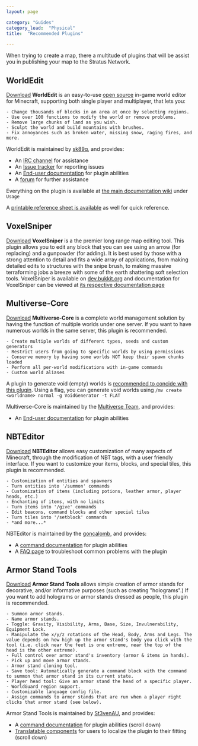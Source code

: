 ```yaml
---
layout: page

category: "Guides"
category_lead:  "Physical"
title:  "Recommended Plugins"

---
```


When trying to create a map, there a multitude of plugins that will be assist you in publishing your map to the Stratus Network.

WorldEdit
-
[<span class='label label-success'>Download</span>](https://dev.bukkit.org/projects/worldedit) **WorldEdit** is an easy-to-use [open source](http://wiki.sk89q.com/wiki/WorldEdit/Development) in-game world editor for Minecraft, supporting both single player and multiplayer, that lets you:

    - Change thousands of blocks in an area at once by selecting regions.
    - Use over 100 functions to modify the world or remove problems.
    - Remove large chunks of land as you wish.
    - Sculpt the world and build mountains with brushes.
    - Fix annoyances such as broken water, missing snow, raging fires, and more.
    
WorldEdit is maintained by [sk89q](https://github.com/sk89q), and provides:

- An [IRC channel](http://skq.me/irc/irc.esper.net/sk89q/) for assistance
- An [Issue tracker](http://youtrack.sk89q.com/issues/WORLDEDIT) for reporting issues
- An [End-user documentation](http://wiki.sk89q.com/wiki/WorldEdit) for plugin abilities
- A [forum](http://forum.sk89q.com/) for further assistance

Everything on the plugin is available at [the main documentation wiki](http://wiki.sk89q.com/wiki/WorldEdit) under `Usage`

A [printable reference sheet is available](https://github.com/sk89q/WorldEdit-Reference/releases/download/rev6/worldedit_ref_rev6.pdf) as well for quick reference.

VoxelSniper
-
[<span class='label label-success'>Download</span>](https://dev.bukkit.org/projects/voxelsniper) **VoxelSniper** is a the premier long range map editing tool. This plugin allows you to edit any block that you can see using an arrow (for replacing) and a gunpowder (for adding). It is best used by those with a strong attention to detail and fits a wide array of applications, from making detailed edits to structures with the snipe brush, to making massive terraforming jobs a breeze with some of the earth shattering soft selection tools.
VoxelSniper is available on [dev.bukkit.org](https://dev.bukkit.org/projects/voxelsniper) and documentation for VoxelSniper can be viewed at [its respective documentation page](https://github.com/TVPT/VoxelGunsmith/wiki)

Multiverse-Core
-
[<span class='label label-success'>Download</span>](https://dev.bukkit.org/projects/multiverse-core) **Multiverse-Core** is a complete world management solution by having the function of multiple worlds under one server. If you want to have numerous worlds in the same server, this plugin is recommended.

    - Create multiple worlds of different types, seeds and custom generators
    - Restrict users from going to specific worlds by using permissions
    - Conserve memory by having some worlds NOT keep their spawn chunks loaded
    - Perform all per-world modifications with in-game commands
    - Custom world aliases
    
A plugin to generate void (empty) worlds is [recommended to concide with this plugin](https://www.spigotmc.org/resources/voidgenerator.25391/). Using a flag, you can generate void worlds using `/mv create <worldname> normal -g VoidGenerator -t FLAT`

Multiverse-Core is maintained by the [Multiverse Team](https://github.com/Multiverse), and provides:

- An [End-user documentation](https://github.com/Multiverse/Multiverse-Core/wiki) for plugin abilities

NBTEditor
-
[<span class='label label-success'>Download</span>](https://dev.bukkit.org/projects/nbteditor) **NBTEditor** allows easy customization of many aspects of Minecraft, through the modification of NBT tags, with a user friendly interface. If you want to customize your items, blocks, and special tiles, this plugin is recommended.

    - Customization of entities and spawners
    - Turn entities into '/summon' commands
    - Customization of items (including potions, leather armor, player heads, etc.)
    - Enchanting of items, with no limits
    - Turn items into '/give' commands
    - Edit beacons, command blocks and other special tiles
    - Turn tiles into '/setblock' commands
    - *and more...*

NBTEditor is maintained by the [goncalomb](https://dev.bukkit.org/members/goncalomb), and provides:

- A [command documentation](https://github.com/goncalomb/NBTEditor/wiki/Commands) for plugin abilities
- A [FAQ page](https://github.com/goncalomb/NBTEditor/wiki/FAQ) to troubleshoot common problems with the plugin

Armor Stand Tools
-
[<span class='label label-success'>Download</span>](https://www.spigotmc.org/resources/armor-stand-tools.2237/) **Armor Stand Tools** allows simple creation of armor stands for decorative, and/or informative purposes (such as creating "holograms".) If you want to add holograms or armor stands dressed as people, this plugin is recommended.

    - Summon armor stands.
    - Name armor stands.
    - Toggle: Gravity, Visibility, Arms, Base, Size, Invulnerability, Equipment Lock.
    - Manipulate the x/y/z rotations of the Head, Body, Arms and Legs. The value depends on how high up the armor stand's body you click with the tool (i.e. click near the feet is one extreme, near the top of the head is the other extreme).
    - Full control over armor stand's inventory (armor & items in hands).
    - Pick up and move armor stands.
    - Armor stand cloning tool.
    - Save tool: Automatically generate a command block with the command to summon that armor stand in its current state.
    - Player head tool: Give an armor stand the head of a specific player.
    - WorldGuard region support.
    - Customizable language config file.
    - Assign commands to armor stands that are run when a player right clicks that armor stand (see below).

Armor Stand Tools is maintained by [St3venAU](https://www.spigotmc.org/resources/authors/st3venau.24889/), and provides:

- A [command documentation](https://www.spigotmc.org/resources/armor-stand-tools.2237/) for plugin abilities (scroll down)
- [Translatable components](https://www.spigotmc.org/resources/armor-stand-tools.2237/) for users to localize the plugin to their fitting (scroll down)
